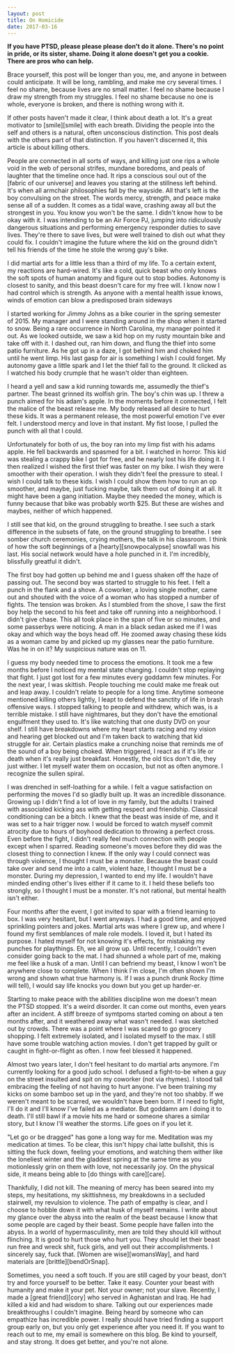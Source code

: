 ```yaml
---
layout: post
title: On Homicide
date: 2017-03-16
---
```

**If you have PTSD, please please please don't do it alone. There's no point in pride, or its sister, shame. Doing it alone doesn't get you a cookie. There are pros who can help.**

Brace yourself, this post will be longer than you, me, and anyone in between could anticipate. It will be long, rambling, and make me cry several times. I feel no shame, because lives are no small matter. I feel no shame because I draw my strength from my struggles. I feel no shame because no one is whole, everyone is broken, and there is nothing wrong with it.

If other posts haven't made it clear, I think about death a lot. It's a great motivator to [smile][smile] with each breath. Dividing the people into the self and others is a natural, often unconscious distinction. This post deals with the others part of that distinction. If you haven't discerned it, this article is about killing others.

People are connected in all sorts of ways, and killing just one rips a whole void in the web of personal strifes, mundane boredoms, and peals of laughter that the timeline once had. It rips a conscious soul out of the [fabric of our universe] and leaves you staring at the stillness left behind. It's when all armchair philosophies fall by the wayside. All that's left is the boy convulsing on the street. The words mercy, strength, and peace make sense all of a sudden. It comes as a tidal wave, crashing away all but the strongest in you. You know you won't be the same. I didn't know how to be okay with it. I was intending to be an Air Force PJ, jumping into ridiculously dangerous situations and performing emergency responder duties to save lives. They're there to save lives, but were well trained to dish out what they could fix. I couldn't imagine the future where the kid on the ground didn't tell his friends of the time he stole the wrong guy's bike.

I did martial arts for a little less than a third of my life. To a certain extent, my reactions are hard-wired. It's like a cold, quick beast who only knows the soft spots of human anatomy and figure out to stop bodies. Autonomy is closest to sanity, and this beast doesn't care for my free will. I know now I had control which is strength. As anyone with a mental health issue knows, winds of emotion can blow a predisposed brain sideways

I started working for Jimmy Johns as a bike courier in the spring semester of 2015. My manager and I were standing around in the shop when it started to snow. Being a rare occurrence in North Carolina, my manager pointed it out. As we looked outside, we saw a kid hop on my rusty mountain bike and take off with it. I dashed out, ran him down, and flung the thief into some patio furniture. As he got up in a daze, I got behind him and choked him until he went limp. His last gasp for air is something I wish I could forget. My autonomy gave a little spark and I let the thief fall to the ground. It clicked as I watched his body crumple that he wasn't older than eighteen.

I heard a yell and saw a kid running towards me, assumedly the thief's partner. The beast grinned its wolfish grin. The boy's chin was up. I threw a punch aimed for his adam's apple. In the moments before it connected, I felt the malice of the beast release me. My body released all desire to hurt these kids. It was a permanent release, the most powerful emotion I've ever felt. I understood mercy and love in that instant. My fist loose, I pulled the punch with all that I could.

Unfortunately for both of us, the boy ran into my limp fist with his adams apple. He fell backwards and spasmed for a bit. I watched in horror. This kid was stealing a crappy bike I got for free, and he nearly lost his life doing it. I then realized I wished the first thief was faster on my bike. I wish they were smoother with their operation. I wish they didn't feel the pressure to steal. I wish I could talk to these kids. I wish I could show them how to run an op smoother, and maybe, just fucking maybe, talk them out of doing it at all. It might have been a gang initiation. Maybe they needed the money, which is funny because that bike was probably worth $25. But these are wishes and maybes, neither of which happened.

I still see that kid, on the ground struggling to breathe. I see such a stark difference in the subsets of fate, on the ground struggling to breathe. I see somber church ceremonies, crying mothers, the talk in his classroom. I think of how the soft beginnings of a [hearty][snowpocalypse] snowfall was his last. His social network would have a hole punched in it. I'm incredibly, blissfully greatful it didn't.

The first boy had gotten up behind me and I guess shaken off the haze of passing out. The second boy was started to struggle to his feet. I felt a punch in the flank and a shove. A coworker, a loving single mother, came out and shouted with the voice of a woman who has stopped a number of fights. The tension was broken. As I stumbled from the shove, I saw the first boy help the second to his feet and take off running into a neighborhood. I didn't give chase. This all took place in the span of five or so minutes, and some passerbys were noticing. A man in a black sedan asked me if I was okay and which way the boys head off. He zoomed away chasing these kids as a woman came by and picked up my glasses near the patio furniture. Was he in on it? My suspicious nature was on 11.

I guess my body needed time to process the emotions. It took me a few months before I noticed my mental state changing. I couldn't stop replaying that fight. I just got lost for a few minutes every goddamn few minutes. For the next year, I was skittish. People touching me could make me freak out and leap away. I couldn't relate to people for a long time. Anytime someone mentioned killing others lightly, I leapt to defend the sanctity of life in brash offensive ways. I stopped talking to people and withdrew, which was, is a terrible mistake. I still have nightmares, but they don't have the emotional engulfment they used to. It's like watching that one dusty DVD on your shelf. I still have breakdowns where my heart starts racing and my vision and hearing get blocked out and I'm taken back to watching that kid struggle for air. Certain plastics make a crunching noise that reminds me of the sound of a boy being choked. When triggered, I react as if it's life or death when it's really just breakfast.  Honestly, the old tics don't die, they just wither. I let myself water them on occasion, but not as often anymore. I recognize the sullen spiral.

I was drenched in self-loathing for a while. I felt a vague satisfaction on performing the moves I'd so gladly built up. It was an incredible dissonance. Growing up I didn't find a lot of love in my family, but the adults I trained with associated kicking ass with getting respect and friendship. Classical conditioning can be a bitch. I knew that the beast was inside of me, and it was set to a hair trigger now. I would be forced to watch myself commit atrocity due to hours of boyhood dedication to throwing a perfect cross. Even before the fight, I didn't really feel much connection with people except when I sparred. Reading someone's moves before they did was the closest thing to connection I knew. If the only way I could connect was through violence, I thought I must be a monster. Because the beast could take over and send me into a calm, violent haze, I thought I must be a monster. During my depression, I wanted to end my life. I wouldn't have minded ending other's lives either if it came to it. I held these beliefs too strongly, so I thought I must be a monster. It's not rational, but mental health isn't either.

Four months after the event, I got invited to spar with a friend learning to box. I was very hesitant, but I went anyways. I had a good time, and enjoyed sprinkling pointers and jokes. Martial arts was where I grew up, and where I found my first semblances of male role models. I loved it, but I hated its purpose. I hated myself for not knowing it's effects, for mistaking my punches for playthings. Eh, we all grow up. Until recently, I couldn't even consider going back to the mat. I had shunned a whole part of me, making me feel like a husk of a man. Until I can befriend my beast, I know I won't be anywhere close to complete. When I think I'm close, I'm often shown I'm wrong and shown what true harmony is. If I was a punch drunk Rocky (time will tell), I would say life knocks you down but you get up harder-er.

Starting to make peace with the abilities discipline won me doesn't mean the PTSD stopped. It's a weird disorder. It can come out months, even years after an incident.  A stiff breeze of symtpoms started coming on about a ten months after, and it weathered away what wasn't needed. I was sketched out by crowds. There was a point where I was scared to go grocery shopping. I felt extremely isolated, and I isolated myself to the max. I still have some trouble watching action movies. I don't get trapped by guilt or caught in fight-or-flight as often. I now feel blessed it happened.

Almost two years later, I don't feel hesitant to do martial arts anymore. I'm currently looking for a good judo school. I defused a fight-to-be when a guy on the street insulted and spit on my coworker (not via rhymes). I stood tall embracing the feeling of not having to hurt anyone. I've been training my kicks on some bamboo set up in the yard, and they're not too shabby. If we weren't meant to be scarred, we wouldn't have been born. If I need to fight, I'll do it and I'll know I've failed as a mediator. But goddamn am I doing it to death. I'll still bawl if a movie hits me hard or someone shares a similar story, but I know I'll weather the storms. Life goes on if you let it.

"Let go or be dragged" has gone a long way for me. Meditation was my medication at times. To be clear, this isn't hippy chai latte bullshit, this is sitting the fuck down, feeling your emotions, and watching them wither like the loneliest winter and the gladdest spring at the same time as you motionlessly grin on them with love, not necessarily joy. On the physical side, it means being able to [do things with care][care].

Thankfully, I did not kill. The meaning of mercy has been seared into my steps, my hesitations, my skittishness, my breakdowns in a secluded stairwell, my revulsion to violence. The path of empathy is clear, and I choose to hobble down it with what husk of myself remains. I write about my glance over the abyss into the realm of the beast because I know that some people are caged by their beast. Some people have fallen into the abyss. In a world of hypermasculinity, men are told they should kill without flinching. It is good to hurt those who hurt you. They should let their beast run free and wreck shit, fuck girls, and yell out their accomplishments. I sincerely say, fuck that. [Women are wise][womansWay], and hard materials are [brittle][bendOrSnap].

Sometimes, you need a soft touch. If you are still caged by your beast, don't try and force yourself to be better. Take it easy. Counter your beast with humanity and make it your pet. Not your owner; not your slave. Recently, I made a [great friend][cory] who served in Aghanistan and Iraq. He had killed a kid and had wisdom to share. Talking out our experiences made breakthroughs I couldn't imagine. Being heard by someone who can empathize has incredible power. I really should have tried finding a support group early on, but you only get experience after you need it. If you want to reach out to me, my email is somewhere on this blog. Be kind to yourself, and stay strong. It does get better, and you're not alone.
